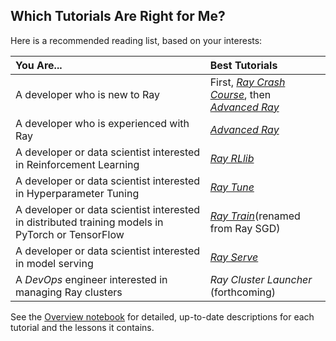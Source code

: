 ## Which Tutorials Are Right for Me?

Here is a recommended reading list, based on your interests:

| You Are... | Best Tutorials |
| :--------- | :------------- |
| A developer who is new to Ray | First, [_Ray Crash Course_](https://github.com/anyscale/academy/tree/main/ray-crash-course/00-Ray-Crash-Course-Overview.ipynb), then [_Advanced Ray_](https://github.com/anyscale/academy/tree/main/advanced-ray/00-Advanced-Ray-Overview.ipynb) |
| A developer who is experienced with Ray | [_Advanced Ray_](https://github.com/anyscale/academy/tree/main/advanced-ray/00-Advanced-Ray-Overview.ipynb) |
| A developer or data scientist interested in Reinforcement Learning | [_Ray RLlib_](https://github.com/anyscale/academy/tree/main/ray-rllib/) |
| A developer or data scientist interested in Hyperparameter Tuning  | [_Ray Tune_](https://github.com/anyscale/academy/tree/main/ray-tune/00-Ray-Tune-Overview.ipynb) |
| A developer or data scientist interested in distributed training models in PyTorch or TensorFlow | [_Ray Train_](https://github.com/anyscale/academy/tree/main/ray-train/00-Ray-Train-Overview.ipynb)(renamed from Ray SGD)|
| A developer or data scientist interested in model serving | [_Ray Serve_](https://github.com/anyscale/academy/tree/main/ray-serve/00-Ray-Serve-Overview.ipynb) |
| A _DevOps_ engineer interested in managing Ray clusters | _Ray Cluster Launcher_ (forthcoming) |

See the [Overview notebook](https://github.com/anyscale/academy/tree/main/) for detailed, up-to-date descriptions for each tutorial and the lessons it contains.
